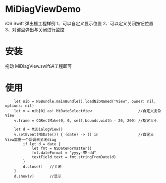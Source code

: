 # MiDiagViewDemo
iOS Swift 弹出框工程样例
1、可以自定义显示位置
2、可以定义关闭按钮位置
3、对键盘弹出与关闭进行监控

# 安装
拖动 MiDiagView.swift进工程即可

# 使用

        let nib = NSBundle.mainBundle().loadNibNamed("View", owner: nil, options: nil)
        let v = nib[0] as! MiDateSelectView                     //自定义复杂View
        v.frame = CGRectMake(0, 0, self.bounds.width - 20, 200) //指定大小
        
        let d = MiDialogView()
        v.setEvent(NSDate()) { (date) -> () in                  //自定义View需要一个回调来关闭diag
            if let d = date {
                let fmt = NSDateFormatter()
                fmt.dateFormat = "yyyy-MM-dd"
                textField.text = fmt.stringFromDate(d)
            }
            d.close()   //关闭
        }
        d.show(v)       //显示

